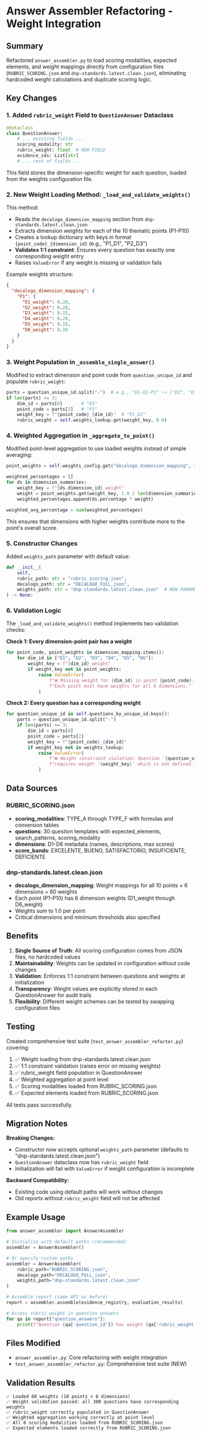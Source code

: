 # Answer Assembler Refactoring - Weight Integration

## Summary

Refactored `answer_assembler.py` to load scoring modalities, expected elements, and weight mappings directly from configuration files (`RUBRIC_SCORING.json` and `dnp-standards.latest.clean.json`), eliminating hardcoded weight calculations and duplicate scoring logic.

## Key Changes

### 1. Added `rubric_weight` Field to `QuestionAnswer` Dataclass

```python
@dataclass
class QuestionAnswer:
    # ... existing fields ...
    scoring_modality: str
    rubric_weight: float  # NEW FIELD
    evidence_ids: List[str]
    # ... rest of fields ...
```

This field stores the dimension-specific weight for each question, loaded from the weights configuration file.

### 2. New Weight Loading Method: `_load_and_validate_weights()`

This method:
- Reads the `decalogo_dimension_mapping` section from `dnp-standards.latest.clean.json`
- Extracts dimension weights for each of the 10 thematic points (P1-P10)
- Creates a lookup dictionary with keys in format `{point_code}_{dimension_id}` (e.g., "P1_D1", "P2_D3")
- **Validates 1:1 constraint**: Ensures every question has exactly one corresponding weight entry
- Raises `ValueError` if any weight is missing or validation fails

Example weights structure:
```json
{
  "decalogo_dimension_mapping": {
    "P1": {
      "D1_weight": 0.20,
      "D2_weight": 0.20,
      "D3_weight": 0.15,
      "D4_weight": 0.20,
      "D5_weight": 0.15,
      "D6_weight": 0.10
    }
  }
}
```

### 3. Weight Population in `_assemble_single_answer()`

Modified to extract dimension and point code from `question_unique_id` and populate `rubric_weight`:

```python
parts = question_unique_id.split("-")  # e.g., "D1-Q1-P1" -> ["D1", "Q1", "P1"]
if len(parts) >= 3:
    dim_id = parts[0]       # "D1"
    point_code = parts[2]   # "P1"
    weight_key = f"{point_code}_{dim_id}"  # "P1_D1"
    rubric_weight = self.weights_lookup.get(weight_key, 0.0)
```

### 4. Weighted Aggregation in `_aggregate_to_point()`

Modified point-level aggregation to use loaded weights instead of simple averaging:

```python
point_weights = self.weights_config.get("decalogo_dimension_mapping", {}).get(point_code, {})

weighted_percentages = []
for ds in dimension_summaries:
    weight_key = f"{ds.dimension_id}_weight"
    weight = point_weights.get(weight_key, 1.0 / len(dimension_summaries))
    weighted_percentages.append(ds.percentage * weight)

weighted_avg_percentage = sum(weighted_percentages)
```

This ensures that dimensions with higher weights contribute more to the point's overall score.

### 5. Constructor Changes

Added `weights_path` parameter with default value:

```python
def __init__(
    self,
    rubric_path: str = "rubric_scoring.json",
    decalogo_path: str = "DECALOGO_FULL.json",
    weights_path: str = "dnp-standards.latest.clean.json"  # NEW PARAMETER
) -> None:
```

### 6. Validation Logic

The `_load_and_validate_weights()` method implements two validation checks:

**Check 1: Every dimension-point pair has a weight**
```python
for point_code, point_weights in dimension_mapping.items():
    for dim_id in ["D1", "D2", "D3", "D4", "D5", "D6"]:
        weight_key = f"{dim_id}_weight"
        if weight_key not in point_weights:
            raise ValueError(
                f"❌ Missing weight for {dim_id} in point {point_code}. "
                f"Each point must have weights for all 6 dimensions."
            )
```

**Check 2: Every question has a corresponding weight**
```python
for question_unique_id in self.questions_by_unique_id.keys():
    parts = question_unique_id.split("-")
    if len(parts) >= 3:
        dim_id = parts[0]
        point_code = parts[2]
        weight_key = f"{point_code}_{dim_id}"
        if weight_key not in weights_lookup:
            raise ValueError(
                f"❌ Weight constraint violation: Question '{question_unique_id}' "
                f"requires weight '{weight_key}' which is not defined in weights config."
            )
```

## Data Sources

### RUBRIC_SCORING.json
- **scoring_modalities**: TYPE_A through TYPE_F with formulas and conversion tables
- **questions**: 30 question templates with expected_elements, search_patterns, scoring_modality
- **dimensions**: D1-D6 metadata (names, descriptions, max scores)
- **score_bands**: EXCELENTE, BUENO, SATISFACTORIO, INSUFICIENTE, DEFICIENTE

### dnp-standards.latest.clean.json
- **decalogo_dimension_mapping**: Weight mappings for all 10 points × 6 dimensions = 60 weights
- Each point (P1-P10) has 6 dimension weights (D1_weight through D6_weight)
- Weights sum to 1.0 per point
- Critical dimensions and minimum thresholds also specified

## Benefits

1. **Single Source of Truth**: All scoring configuration comes from JSON files, no hardcoded values
2. **Maintainability**: Weights can be updated in configuration without code changes
3. **Validation**: Enforces 1:1 constraint between questions and weights at initialization
4. **Transparency**: Weight values are explicitly stored in each QuestionAnswer for audit trails
5. **Flexibility**: Different weight schemes can be tested by swapping configuration files

## Testing

Created comprehensive test suite (`test_answer_assembler_refactor.py`) covering:

1. ✅ Weight loading from dnp-standards.latest.clean.json
2. ✅ 1:1 constraint validation (raises error on missing weights)
3. ✅ rubric_weight field population in QuestionAnswer
4. ✅ Weighted aggregation at point level
5. ✅ Scoring modalities loaded from RUBRIC_SCORING.json
6. ✅ Expected elements loaded from RUBRIC_SCORING.json

All tests pass successfully.

## Migration Notes

**Breaking Changes:**
- Constructor now accepts optional `weights_path` parameter (defaults to "dnp-standards.latest.clean.json")
- `QuestionAnswer` dataclass now has `rubric_weight` field
- Initialization will fail with `ValueError` if weight configuration is incomplete

**Backward Compatibility:**
- Existing code using default paths will work without changes
- Old reports without `rubric_weight` field will not be affected

## Example Usage

```python
from answer_assembler import AnswerAssembler

# Initialize with default paths (recommended)
assembler = AnswerAssembler()

# Or specify custom paths
assembler = AnswerAssembler(
    rubric_path="RUBRIC_SCORING.json",
    decalogo_path="DECALOGO_FULL.json",
    weights_path="dnp-standards.latest.clean.json"
)

# Assemble report (same API as before)
report = assembler.assemble(evidence_registry, evaluation_results)

# Access rubric_weight in question answers
for qa in report["question_answers"]:
    print(f"Question {qa['question_id']} has weight {qa['rubric_weight']}")
```

## Files Modified

- `answer_assembler.py`: Core refactoring with weight integration
- `test_answer_assembler_refactor.py`: Comprehensive test suite (NEW)

## Validation Results

```
✅ Loaded 60 weights (10 points × 6 dimensions)
✅ Weight validation passed: all 300 questions have corresponding weights
✅ rubric_weight correctly populated in QuestionAnswer
✅ Weighted aggregation working correctly at point level
✅ All 6 scoring modalities loaded from RUBRIC_SCORING.json
✅ Expected elements loaded correctly from RUBRIC_SCORING.json
```
